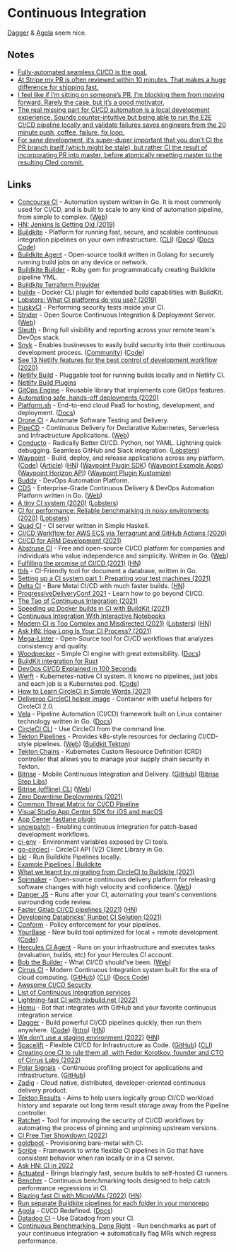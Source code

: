 # Continuous Integration

[Dagger](https://dagger.io/) & [Agola](https://github.com/agola-io/agola) seem nice.

## Notes

- [Fully-automated seamless CI/CD is the goal.](https://twitter.com/fuzzychef/status/1369325657084289029)
- [At Stripe my PR is often reviewed within 10 minutes. That makes a huge difference for shipping fast.](https://twitter.com/jlongster/status/1400511441556459523)
- [I feel like if I’m sitting on someone’s PR, I’m blocking them from moving forward. Rarely the case, but it’s a good motivator.](https://twitter.com/destroytoday/status/1400593283395555328)
- [The real missing part for CI/CD automation is a local development experience. Sounds counter-intuitive but being able to run the E2E CI/CD pipeline locally and validate failures saves engineers from the 20 minute push, coffee, failure, fix loop.](https://twitter.com/retrohack3r/status/1550195052730691585)
- [For sane development, it’s super-duper important that you don’t CI the PR branch itself (which might be stale), but rather CI the result of incorporating PR into master, before atomically resetting master to the resulting CIed commit.](https://lobste.rs/s/59omas/modern_trunk_based_development)

## Links

- [Concourse CI](https://github.com/concourse/concourse) - Automation system written in Go. It is most commonly used for CI/CD, and is built to scale to any kind of automation pipeline, from simple to complex. ([Web](https://concourse-ci.org/))
- [HN: Jenkins Is Getting Old (2019)](https://news.ycombinator.com/item?id=19781251)
- [Buildkite](https://buildkite.com/) - Platform for running fast, secure, and scalable continuous integration pipelines on your own infrastructure. ([CLI](https://github.com/buildkite/cli)) ([Docs](https://buildkite.com/docs)) ([Docs Code](https://github.com/buildkite/docs))
- [Buildkite Agent](https://github.com/buildkite/agent) - Open-source toolkit written in Golang for securely running build jobs on any device or network.
- [Buildkite Builder](https://github.com/Gusto/buildkite-builder) - Ruby gem for programmatically creating Buildkite pipeline YML.
- [Buildkite Terraform Provider](https://github.com/buildkite/terraform-provider-buildkite)
- [buildx](https://github.com/docker/buildx) - Docker CLI plugin for extended build capabilities with BuildKit.
- [Lobsters: What CI platforms do you use? (2019)](https://lobste.rs/s/5j4vij/what_ci_platforms_do_you_use)
- [huskyCI](https://github.com/globocom/huskyCI) - Performing security tests inside your CI.
- [Strider](https://github.com/Strider-CD/strider) - Open Source Continuous Integration & Deployment Server. ([Web](http://strider-cd.github.io/))
- [Sleuth](https://www.sleuth.io/) - Bring full visibility and reporting across your remote team's DevOps stack.
- [Snyk](https://snyk.io/) - Enables businesses to easily build security into their continuous development process. ([Community](https://community.snyk.io/)) ([Code](https://github.com/snyk/snyk))
- [See 13 Netlify features for the best control of development workflow (2020)](https://www.netlify.com/blog/2020/05/12/see-13-netlify-features-for-the-best-control-of-development-workflow/)
- [Netlify Build](https://github.com/netlify/build) - Pluggable tool for running builds locally and in Netlify CI.
- [Netlify Build Plugins](https://github.com/netlify/plugins)
- [GitOps Engine](https://github.com/argoproj/gitops-engine) - Reusable library that implements core GitOps features.
- [Automating safe, hands-off deployments (2020)](https://aws.amazon.com/builders-library/automating-safe-hands-off-deployments/)
- [Platform.sh](https://platform.sh/) - End-to-end cloud PaaS for hosting, development, and deployment. ([Docs](https://docs.platform.sh/))
- [Drone CI](https://drone.io/) - Automate Software Testing and Delivery.
- [PipeCD](https://github.com/pipe-cd/pipe) - Continuous Delivery for Declarative Kubernetes, Serverless and Infrastructure Applications. ([Web](https://pipecd.dev/))
- [Conducto](https://www.conducto.com/) - Radically Better CI/CD. Python, not YAML. Lightning quick debugging. Seamless GitHub and Slack integration. ([Lobsters](https://lobste.rs/s/dx53xy/conducto_next_gen_ci_cd_python_not_yaml))
- [Waypoint](https://www.waypointproject.io/) - Build, deploy, and release applications across any platform. ([Code](https://github.com/hashicorp/waypoint)) ([Article](https://www.hashicorp.com/blog/announcing-waypoint)) ([HN](https://news.ycombinator.com/item?id=24790055)) ([Waypoint Plugin SDK](https://github.com/hashicorp/waypoint-plugin-sdk)) ([Waypoint Example Apps](https://github.com/hashicorp/waypoint-examples)) ([Waypoint Horizon API](https://github.com/hashicorp/waypoint-hzn)) ([Waypoint Plugin Kustomize](https://github.com/tcnksm/waypoint-plugin-kustomize))
- [Buddy](https://buddy.works/) - DevOps Automation Platform.
- [CDS](https://github.com/ovh/cds) - Enterprise-Grade Continuous Delivery & DevOps Automation Platform written in Go. ([Web](https://ovh.github.io/cds/))
- [A tiny CI system (2020)](https://www.0chris.com/tiny-ci-system.html) ([Lobsters](https://lobste.rs/s/fbc6wl/tiny_ci_system))
- [CI for performance: Reliable benchmarking in noisy environments (2020)](https://pythonspeed.com/articles/consistent-benchmarking-in-ci/) ([Lobsters](https://lobste.rs/s/33xrng/ci_for_performance_reliable))
- [Quad CI](https://github.com/alpacaaa/quad-ci) - CI server written in Simple Haskell.
- [CI/CD Workflow for AWS ECS via Terragrunt and GitHub Actions (2020)](https://camillovisini.com/article/terragrunt-github-actions-aws-ecs/)
- [CI/CD for ARM Development (2021)](https://turingpi.com/case-study-turing-pi-gitlab-ci-ansible/)
- [Abstruse CI](https://github.com/bleenco/abstruse) - Free and open-source CI/CD platform for companies and individuals who value independence and simplicity. Written in Go. ([Web](https://www.abstruse.cc/))
- [Fulfilling the promise of CI/CD (2021)](https://stackoverflow.blog/2021/01/19/fulfilling-the-promise-of-ci-cd/) ([HN](https://news.ycombinator.com/item?id=25843210))
- [tbls](https://github.com/k1LoW/tbls) - CI-Friendly tool for document a database, written in Go.
- [Setting up a CI system part 1: Preparing your test machines (2021)](http://www.mupuf.org/blog/2021/02/08/setting-up-a-ci-system-preparing-your-test-machine/)
- [Delta CI](https://deltaci.com/) - Bare Metal CI/CD with much faster builds. ([HN](https://news.ycombinator.com/item?id=26167222))
- [ProgressiveDeliveryConf 2021](https://progressivedeliveryconf21.heysummit.com/) - Learn how to go beyond CI/CD.
- [The Tao of Continuous Integration (2021)](https://blog.trailofbits.com/2021/02/26/the-tao-of-continuous-integration/)
- [Speeding up Docker builds in CI with BuildKit (2021)](https://pythonspeed.com/articles/speeding-up-docker-ci/)
- [Continuous Integration With Interactive Notebooks](https://nextjournal.com/blog/ci)
- [Modern CI is Too Complex and Misdirected (2021)](https://gregoryszorc.com/blog/2021/04/07/modern-ci-is-too-complex-and-misdirected/) ([Lobsters](https://lobste.rs/s/k0qhfw/modern_ci_is_too_complex_misdirected)) ([HN](https://news.ycombinator.com/item?id=26727790))
- [Ask HN: How Long Is Your CI Process? (2021)](https://news.ycombinator.com/item?id=27006465)
- [Mega-Linter](https://github.com/nvuillam/mega-linter) - Open-Source tool for CI/CD workflows that analyzes consistency and quality.
- [Woodpecker](https://github.com/woodpecker-ci/woodpecker) - Simple CI engine with great extensibility. ([Docs](https://woodpecker.laszlo.cloud/))
- [BuildKit integration for Rust](https://github.com/denzp/rust-buildkit)
- [DevOps CI/CD Explained in 100 Seconds](https://www.youtube.com/watch?v=scEDHsr3APg)
- [Werft](https://werft.dev/) - Kubernetes-native CI system. It knows no pipelines, just jobs and each job is a Kubernetes pod. ([Code](https://github.com/csweichel/werft))
- [How to Learn CircleCI in Simple Words (2021)](https://towardsdatascience.com/how-to-learn-circleci-in-simple-words-2275e4299628)
- [Deliveroo CircleCI helper image](https://github.com/deliveroo/circleci) - Container with useful helpers for CircleCI 2.0.
- [Vela](https://github.com/go-vela/server) - Pipeline Automation (CI/CD) framework built on Linux container technology written in Go. ([Docs](https://go-vela.github.io/docs/))
- [CircleCI CLI](https://github.com/CircleCI-Public/circleci-cli) - Use CircleCI from the command line.
- [Tekton Pipelines](https://github.com/tektoncd/pipeline) - Provides k8s-style resources for declaring CI/CD-style pipelines. ([Web](https://tekton.dev/)) ([Buildkit Tekton](https://github.com/vdemeester/buildkit-tekton))
- [Tekton Chains](https://github.com/tektoncd/chains) - Kubernetes Custom Resource Definition (CRD) controller that allows you to manage your supply chain security in Tekton.
- [Bitrise](https://www.bitrise.io/) - Mobile Continuous Integration and Delivery. ([GitHub](https://github.com/bitrise-io)) ([Bitrise Step Libs](https://github.com/bitrise-steplib))
- [Bitrise (offline) CLI](https://github.com/bitrise-io/bitrise) ([Web](http://app.bitrise.io/cli))
- [Zero Downtime Deployments (2021)](https://www.lpalmieri.com/posts/zero-downtime-deployments/)
- [Common Threat Matrix for CI/CD Pipeline](https://github.com/rung/threat-matrix-cicd)
- [Visual Studio App Center SDK for iOS and macOS](https://github.com/microsoft/appcenter-sdk-apple)
- [App Center fastlane plugin](https://github.com/microsoft/fastlane-plugin-appcenter)
- [snowpatch](https://github.com/ruscur/snowpatch) - Enabling continuous integration for patch-based development workflows.
- [ci-env](https://github.com/siddharthkp/ci-env) - Environment variables exposed by CI tools.
- [go-circleci](https://github.com/grezar/go-circleci) - CircleCI API (V2) Client Library in Go.
- [bkl](https://github.com/lox/bkl) - Run Buildkite Pipelines locally.
- [Example Pipelines | Buildkite](https://buildkite.com/docs/pipelines/example-pipelines)
- [What we learnt by migrating from CircleCI to Buildkite (2021)](https://hasura.io/blog/what-we-learnt-by-migrating-from-circleci-to-buildkite/)
- [Spinnaker](https://github.com/spinnaker/spinnaker) - Open-source continuous delivery platform for releasing software changes with high velocity and confidence. ([Web](https://spinnaker.io/))
- [Danger JS](https://github.com/danger/danger-js) - Runs after your CI, automating your team's conventions surrounding code review.
- [Faster Gitlab CI/CD pipelines (2021)](https://blog.nimbleways.com/let-s-make-faster-gitlab-ci-cd-pipelines/) ([HN](https://news.ycombinator.com/item?id=29502999))
- [Developing Databricks' Runbot CI Solution (2021)](https://databricks.com/blog/2021/10/14/developing-databricks-runbot-ci-solution.html)
- [Conform](https://github.com/talos-systems/conform) - Policy enforcement for your pipelines.
- [YourBase](https://yourbase.io/) - New build tool optimized for local + remote development. ([Code](https://github.com/yourbase/yb))
- [Hercules CI Agent](https://github.com/hercules-ci/hercules-ci-agent) - Runs on your infrastructure and executes tasks (evaluation, builds, etc) for your Hercules CI account.
- [Bob the Builder](https://github.com/bob-cd/bob) - What CI/CD should've been. ([Web](https://bob-cd.github.io/))
- [Cirrus CI](https://cirrus-ci.org/) - Modern Continuous Integration system built for the era of cloud computing. ([GitHub](https://github.com/cirruslabs)) ([CLI](https://github.com/cirruslabs/cirrus-cli)) ([Docs Code](https://github.com/cirruslabs/cirrus-ci-docs))
- [Awesome CI/CD Security](https://github.com/myugan/awesome-cicd-security)
- [List of Continuous Integration services](https://github.com/ligurio/awesome-ci)
- [Lightning-fast CI with nixbuild.net (2022)](https://blog.nixbuild.net/posts/2022-03-16-lightning-fast-ci-with-nixbuild-net.html)
- [Homu](https://github.com/rust-lang/homu) - Bot that integrates with GitHub and your favorite continuous integration service.
- [Dagger](https://dagger.io/) - Build powerful CI/CD pipelines quickly, then run them anywhere. ([Code](https://github.com/dagger/dagger)) ([Intro](https://dagger.io/blog/public-launch-announcement)) ([HN](https://news.ycombinator.com/item?id=30857012))
- [We don’t use a staging environment (2022)](https://squeaky.ai/blog/development/why-we-dont-use-a-staging-environment) ([HN](https://news.ycombinator.com/item?id=30899362))
- [Spacelift](https://spacelift.io/) - Flexible CI/CD for Infrastructure as Code. ([GitHub](https://github.com/spacelift-io)) ([CLI](https://github.com/spacelift-io/spacectl))
- [Creating one CI to rule them all, with Fedor Korotkov, founder and CTO of Cirrus Labs (2022)](https://about.sourcegraph.com/podcast/fedor-korotkov/)
- [Polar Signals](https://www.polarsignals.com/) - Continuous profiling project for applications and infrastructure. ([GitHub](https://github.com/polarsignals))
- [Zadig](https://github.com/koderover/zadig) - Cloud native, distributed, developer-oriented continuous delivery product.
- [Tekton Results](https://github.com/tektoncd/results) - Aims to help users logically group CI/CD workload history and separate out long term result storage away from the Pipeline controller.
- [Ratchet](https://github.com/sethvargo/ratchet) - Tool for improving the security of CI/CD workflows by automating the process of pinning and unpinning upstream versions.
- [CI Free Tier Showdown (2022)](https://earthly.dev/blog/ci-comparison/)
- [goldboot](https://github.com/goldboot/goldboot) - Provisioning bare-metal with CI.
- [Scribe](https://github.com/grafana/scribe) - Framework to write flexible CI pipelines in Go that have consistent behavior when ran locally or in a CI server.
- [Ask HN: CI in 2022](https://news.ycombinator.com/item?id=31911923)
- [Actuated](https://github.com/self-actuated/actuated) - Brings blazingly fast, secure builds to self-hosted CI runners.
- [Bencher](https://github.com/epompeii/bencher) - Continuous benchmarking tools designed to help catch performance regressions in CI.
- [Blazing fast CI with MicroVMs (2022)](https://blog.alexellis.io/blazing-fast-ci-with-microvms/) ([HN](https://news.ycombinator.com/item?id=33656767))
- [Run separate Buildkite pipelines for each folder in your monorepo](https://github.com/monebag/monorepo-diff-buildkite-plugin)
- [Agola](https://github.com/agola-io/agola) - CI/CD Redefined. ([Docs](https://agola.io/))
- [Datadog CI](https://github.com/DataDog/datadog-ci) - Use Datadog from your CI.
- [Continuous Benchmarking, Done Right](https://github.com/asayers/cbdr) - Run benchmarks as part of your continuous integration ⇒ automatically flag MRs which regress performance.
